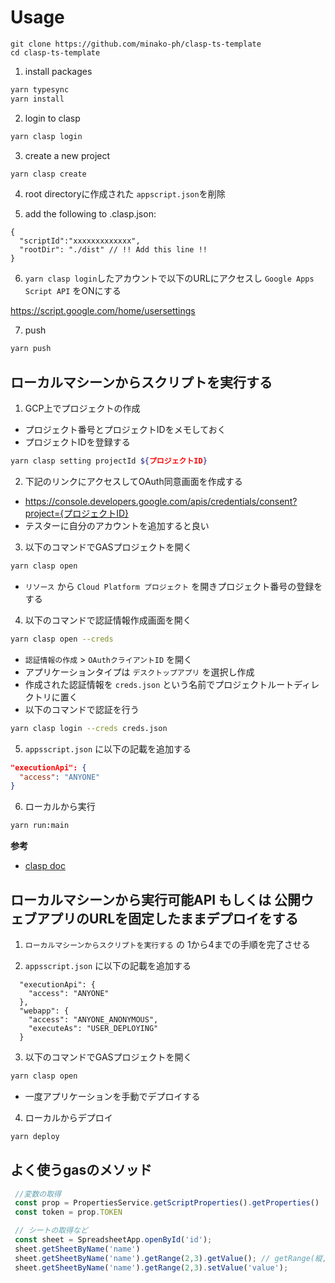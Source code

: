 # Usage

```
git clone https://github.com/minako-ph/clasp-ts-template 
cd clasp-ts-template
```

1. install packages
```bash
yarn typesync
yarn install
```

2. login to clasp
```bash
yarn clasp login
```

3. create a new project
```bash
yarn clasp create
```
4. root directoryに作成された `appscript.json`を削除


5. add the following to .clasp.json:
```
{
  "scriptId":"xxxxxxxxxxxxx",
  "rootDir": "./dist" // !! Add this line !!
}
```

6. `yarn clasp login`したアカウントで以下のURLにアクセスし `Google Apps Script API` をONにする  

https://script.google.com/home/usersettings

7. push
```bash
yarn push
```

## ローカルマシーンからスクリプトを実行する

1. GCP上でプロジェクトの作成
  - プロジェクト番号とプロジェクトIDをメモしておく
  - プロジェクトIDを登録する
```bash
yarn clasp setting projectId ${プロジェクトID}
```

2. 下記のリンクにアクセスしてOAuth同意画面を作成する
  - https://console.developers.google.com/apis/credentials/consent?project={プロジェクトID}
  - テスターに自分のアカウントを追加すると良い

3. 以下のコマンドでGASプロジェクトを開く
```bash
yarn clasp open
```
- `リソース` から `Cloud Platform プロジェクト` を開きプロジェクト番号の登録をする


4. 以下のコマンドで認証情報作成画面を開く
```bash
yarn clasp open --creds
```
- `認証情報の作成` > `OAuthクライアントID` を開く
- アプリケーションタイプは `デスクトップアプリ` を選択し作成
- 作成された認証情報を `creds.json` という名前でプロジェクトルートディレクトリに置く
- 以下のコマンドで認証を行う
```bash
yarn clasp login --creds creds.json
```

5. `appsscript.json` に以下の記載を追加する
```json
"executionApi": {
  "access": "ANYONE"
}
```

6. ローカルから実行
```bash
yarn run:main
```

**参考**
- [clasp doc](https://github.com/google/clasp/blob/master/docs/run.md)

## ローカルマシーンから実行可能API もしくは 公開ウェブアプリのURLを固定したままデプロイをする

1. `ローカルマシーンからスクリプトを実行する` の 1から4までの手順を完了させる

2. `appsscript.json` に以下の記載を追加する
```
  "executionApi": {
    "access": "ANYONE"
  },
  "webapp": {
    "access": "ANYONE_ANONYMOUS",
    "executeAs": "USER_DEPLOYING"
  }
```

3. 以下のコマンドでGASプロジェクトを開く
```bash
yarn clasp open
```
- 一度アプリケーションを手動でデプロイする

4. ローカルからデプロイ
```bash
yarn deploy
```


## よく使うgasのメソッド
```js
 //変数の取得
 const prop = PropertiesService.getScriptProperties().getProperties()
 const token = prop.TOKEN

 // シートの取得など
 const sheet = SpreadsheetApp.openById('id');
 sheet.getSheetByName('name')
 sheet.getSheetByName('name').getRange(2,3).getValue(); // getRange(縦, 横)
 sheet.getSheetByName('name').getRange(2,3).setValue('value');
```
